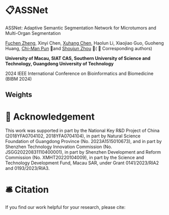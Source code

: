 # 📋ASSNet

ASSNet: Adaptive Semantic Segmentation Network for Microtumors and Multi-Organ Segmentation

[Fuchen Zheng](https://lzeeorno.github.io/), Xinyi Chen, [Xuhang Chen](https://cxh.netlify.app/), Haolun Li, Xiaojiao Guo, Guoheng Huang, [Chi-Man Pun](https://www.cis.um.edu.mo/~cmpun/) 📮and [Shoujun Zhou](https://people.ucas.edu.cn/~sjzhou?language=en) 📮( 📮 Corresponding authors)

**University of Macau, SIAT CAS, Southern University of Science and Technology, Guangdong University of Technology**

2024 IEEE International Conference on Bioinformatics and Biomedicine (BIBM 2024)

## Weights



# 🧧 Acknowledgement

This work was supported in part by the National Key R\&D Project of China (2018YFA0704102, 2018YFA0704104), in part by Natural Science Foundation of Guangdong Province (No. 2023A1515010673), and in part by Shenzhen Technology Innovation Commission (No. JSGG20220831110400001), in part by Shenzhen Development and Reform Commission (No. XMHT20220104009), in part by the Science and Technology Development Fund, Macau SAR, under Grant 0141/2023/RIA2 and 0193/2023/RIA3.


# 🛎 Citation

If you find our work helpful for your research, please cite:

```bib

```

